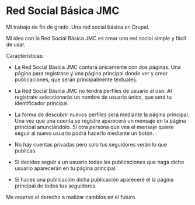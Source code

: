 # Red Social Básica JMC
Mi trabajo de fin de grado. Una red social básica en Drupal.

Mi idea con la Red Social Básica JMC es crear una red social simple y fácil de usar.

Características:

- La Red Social Básica JMC contará únicamente con dos páginas.
Una página para registrase y una página principal donde ver y crear publicaciones, que serán principalmente textuales.

- La Red Social Básica JMC no tendrá perfiles de usuario al uso.
Al registrate seleccionarás un nombre de usuario único, que será tu identificador principal.

- La forma de descubrir nuevos perfiles será mediante la página principal.
Una vez que una cuenta se registre aparecerá un mensaje en la página principal anunciándolo.
Si otra persona que vea el mensaje quiere seguir al nuevo usuario podrá hacerlo mediante un botón.

- No hay cuentas privadas pero solo tus seguidores verán lo que publicas.

- Si decides seguir a un usuario todas las publicaciones que haga dicho usuario aparecerán en tu página principal.

- Si haces una publicación dicha publicación apareceré el la página principal de todos tus seguidores.

Me reservo el derecho a realizar cambios en el futuro.
